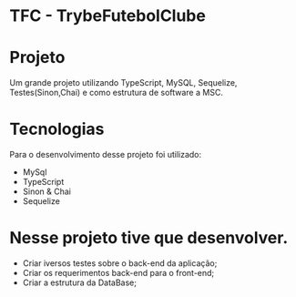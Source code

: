# TFC - TrybeFutebolClube

# Projeto
Um grande projeto utilizando TypeScript, MySQL, Sequelize, Testes(Sinon,Chai) e como estrutura de software a MSC. 

# Tecnologias
Para o desenvolvimento desse projeto foi utilizado:

- MySql
- TypeScript
- Sinon & Chai
- Sequelize

# Nesse projeto tive que desenvolver.
- Criar iversos testes sobre o back-end da aplicação;
- Criar os requerimentos back-end para o front-end;
- Criar a estrutura da DataBase;

